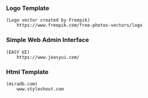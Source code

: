 ### Logo Template
    (Logo vector created by Freepik) 
        https://www.freepik.com/free-photos-vectors/logo
### Simple Web Admin Interface 
    (EASY UI) 
        https://www.jeasyui.com/
### Html Template  
    (miradb.com)
        www.styleshout.com
